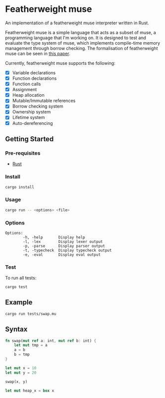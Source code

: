 # Featherweight muse

An implementation of a featherweight muse interpreter written in Rust.

Featherweight muse is a simple language that acts as a subset of muse, a programming language that I'm working on. It is designed to test and evaluate the type system of muse, which implements compile-time memory management through borrow checking. The formalisation of featherweight muse can be seen in [this paper](https://github.com/kodokoto/featherweight-muse/blob/master/docs/final_report.pdf).

Currently, featherweight muse supports the following:
- [x] Variable declarations
- [x] Function declarations
- [x] Function calls
- [x] Assignment
- [x] Heap allocation
- [x] Mutable/Immutable references
- [x] Borrow checking system
- [x] Ownership system
- [x] Lifetime system
- [x] Auto-dereferencing

## Getting Started

### Pre-requisites
- [Rust](https://doc.rust-lang.org/cargo/getting-started/installation.html)

### Install
```bash
cargo install
``` 

### Usage

```bash
cargo run -- <options> <file>
```

### Options
```
Options:
        -h, -help       Display help
        -l, -lex        Display lexer output
        -p, -parse      Display parser output
        -t, -typecheck  Display typecheck output
        -e, -eval       Display eval output
```

### Test
To run all tests:
```bash
cargo test
```

## Example

```bash
cargo run tests/swap.mu
```

## Syntax
```rust
fn swap(mut ref a: int, mut ref b: int) {
    let mut tmp = a
    a = b
    b = tmp
}

let mut x = 10
let mut y = 20

swap(x, y)

let mut heap_x = box x
```
